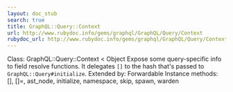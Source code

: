 ```yaml
---
layout: doc_stub
search: true
title: GraphQL::Query::Context
url: http://www.rubydoc.info/gems/graphql/GraphQL/Query/Context
rubydoc_url: http://www.rubydoc.info/gems/graphql/GraphQL/Query/Context
---
```


Class: GraphQL::Query::Context < Object
Expose some query-specific info to field resolve functions. It
delegates `[]` to the hash that's passed to
`GraphQL::Query#initialize`. 
Extended by:
Forwardable
Instance methods:
[], []=, ast_node, initialize, namespace, skip, spawn, warden

